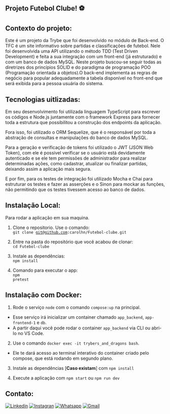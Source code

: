 ## Projeto Futebol Clube! ⚽

## Contexto do projeto:
Este é um projeto da Trybe que foi desenvolvido no módulo de Back-end. O TFC é um site informativo sobre partidas e classificações de futebol. Nele foi desenvolvida uma API utilizando o método TDD (Test Driven Development) e feita a sua integração com um front-end (já estruturado) e com um banco de dados MySQL. Neste projeto buscou-se seguir todas as diretrizes dos princípios SOLID e do paradigma de programação POO (Programação orientada a objetos).O back-end implementa as regras de negócio para popular adequadamente a tabela disponível no front-end que será exibida para a pessoa usuária do sistema.

## Tecnologias uitlizadas:
Em seu desenvolvimento foi utilizada linguagem TypeScript para escrever os códigos e Node.js juntamente com o framework Express para fornecer toda a estrutura que possibilitou a construção dos endpoints da aplicação.

Fora isso, foi utilizado o ORM Sequelize, que é o responsável por toda a abstração de consultas e manipulações do banco de dados MySQL.

Para a geração e verificação de tokens foi utilizado o JWT (JSON Web Token), com ele é possível verificar se o usuário está devidamente autenticado e se ele tem permissões de administrador para realizar determinadas ações, como cadastrar, atualizar ou finalizar partidas, deixando assim a aplicação mais segura.

E por fim, para os testes de integração foi utilizado Mocha e Chai para estruturar os testes e fazer as asserções e o Sinon para mockar as funções, não permitindo que os testes tivessem acesso ao banco de dados.


## Instalação Local:
Para rodar a aplicação em sua maquina.

1. Clone o repositorio. Use o comando:</br>
  <code>git clone git@github.com:carolhn/Futebol-clube.git</code></br>

2. Entre na pasta do repositório que você acabou de clonar:</br>
    `cd Futebol-clube`

3. Instale as dependências:</br>
<code>npm install</code>

4. Comando para executar o app:</br>
<code>npm pretest</code>


## Instalação com Docker:
1. Rode o serviço `node` com o comando `compose:up` na principal.
  - Esse serviço irá inicializar um container chamado `app_backend`, `app-frontend-1` e `db`.
  - A partir daqui você pode rodar o container `app_backend` via CLI ou abri-lo no VS Code.

2. Use o comando `docker exec -it trybers_and_dragons bash`.
  - Ele te dará acesso ao terminal interativo do container criado pelo compose, que está rodando em segundo plano.

3. Instale as dependências [**Caso existam**] com `npm install`

4. Execute a aplicação com `npm start` ou `npm run dev`

## Contato:
[![Linkedin](https://img.shields.io/badge/LinkedIn-0077B5?style=for-the-badge&logo=linkedin&logoColor=white)](https://www.linkedin.com/in/caroline-nunes-devfullstack/)
[![Instagran](https://img.shields.io/badge/Instagram-E4405F?style=for-the-badge&logo=instagram&logoColor=white)](https://www.instagram.com/caarolhn/)
[![Whatsapp](https://img.shields.io/badge/WhatsApp-25D366?style=for-the-badge&logo=whatsapp&logoColor=white)](https://wa.me/48988037114)
[![Gmail](https://img.shields.io/badge/Gmail-D14836?style=for-the-badge&logo=gmail&logoColor=white)](mailto:nunescaroline905@gmail.com)



